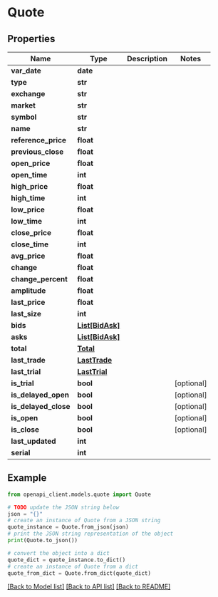 # Quote


## Properties

Name | Type | Description | Notes
------------ | ------------- | ------------- | -------------
**var_date** | **date** |  | 
**type** | **str** |  | 
**exchange** | **str** |  | 
**market** | **str** |  | 
**symbol** | **str** |  | 
**name** | **str** |  | 
**reference_price** | **float** |  | 
**previous_close** | **float** |  | 
**open_price** | **float** |  | 
**open_time** | **int** |  | 
**high_price** | **float** |  | 
**high_time** | **int** |  | 
**low_price** | **float** |  | 
**low_time** | **int** |  | 
**close_price** | **float** |  | 
**close_time** | **int** |  | 
**avg_price** | **float** |  | 
**change** | **float** |  | 
**change_percent** | **float** |  | 
**amplitude** | **float** |  | 
**last_price** | **float** |  | 
**last_size** | **int** |  | 
**bids** | [**List[BidAsk]**](BidAsk.md) |  | 
**asks** | [**List[BidAsk]**](BidAsk.md) |  | 
**total** | [**Total**](Total.md) |  | 
**last_trade** | [**LastTrade**](LastTrade.md) |  | 
**last_trial** | [**LastTrial**](LastTrial.md) |  | 
**is_trial** | **bool** |  | [optional] 
**is_delayed_open** | **bool** |  | [optional] 
**is_delayed_close** | **bool** |  | [optional] 
**is_open** | **bool** |  | [optional] 
**is_close** | **bool** |  | [optional] 
**last_updated** | **int** |  | 
**serial** | **int** |  | 

## Example

```python
from openapi_client.models.quote import Quote

# TODO update the JSON string below
json = "{}"
# create an instance of Quote from a JSON string
quote_instance = Quote.from_json(json)
# print the JSON string representation of the object
print(Quote.to_json())

# convert the object into a dict
quote_dict = quote_instance.to_dict()
# create an instance of Quote from a dict
quote_from_dict = Quote.from_dict(quote_dict)
```
[[Back to Model list]](../README.md#documentation-for-models) [[Back to API list]](../README.md#documentation-for-api-endpoints) [[Back to README]](../README.md)


